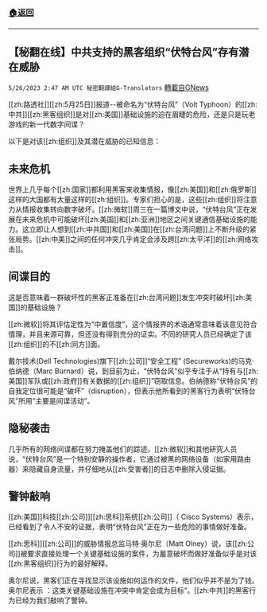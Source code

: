 ###  [:house:返回](README.md)
---


## 【秘翻在线】中共支持的黑客组织“伏特台风”存有潜在威胁
`5/26/2023 2:47 AM UTC 秘密翻譯組G-Translators` [轉載自GNews](https://gnews.org/articles/1332146)

        

[[zh:路透社]][[zh:5月25日]]报道--被命名为“伏特台风”（Volt Typhoon）的[[zh:中共]][[zh:黑客组织]]是对[[zh:美国]]基础设施的迫在眉睫的危险，还是只是玩老游戏的新一代数字间谍？

以下是对该[[zh:组织]]及其潜在威胁的已知信息：


## 未来危机

世界上几乎每个[[zh:国家]]都利用黑客来收集情报，像[[zh:美国]]和[[zh:俄罗斯]]这样的大国都有大量这样的[[zh:组织]]。专家们担心的是，这些[[zh:组织]]将注意力从情报收集转向数字破坏。[[zh:微软]]周三在一篇博文中说，“伏特台风”正在发展在未来危机中可能破坏[[zh:美国]]和[[zh:亚洲]]地区之间关键通信基础设施的能力。这立即让人想到[[zh:中共国]]和[[zh:美国]]在[[zh:台湾问题]]上不断升级的紧张局势。[[zh:中美]]之间的任何冲突几乎肯定会涉及跨[[zh:太平洋]]的[[zh:网络攻击]]。


## 间谍目的

这是否意味着一群破坏性的黑客正准备在[[zh:台湾问题]]发生冲突时破坏[[zh:美国]]的基础设施？

[[zh:微软]]将其评估定性为“中置信度”，这个情报界的术语通常意味着该意见符合情理，并且来源可靠，但还没有得到充分的证实。不同的研究人员已经确定了该[[zh:组织]]的不[[zh:同方]]面。

戴尔技术(Dell Technologies)旗下[[zh:公司]]“安全工程” (Secureworks)的马克·伯纳德（Marc Burnard）说，到目前为止，“伏特台风”似乎专注于从“持有与[[zh:美国]]军队或[[zh:政府]]有关数据的[[zh:组织]]”窃取信息。伯纳德称“伏特台风”的自我定位很可能是“破坏”（disruption），但表示他所看到的黑客行为表明“伏特台风”所用“主要是间谍活动”。


## 隐秘袭击

几乎所有的网络间谍都在努力掩盖他们的踪迹。[[zh:微软]]和其他研究人员说，“伏特台风”是一个特别安静的操作者，它通过被黑的网络设备（如家用路由器）来隐藏自身流量，并仔细地从[[zh:受害者]]的日志中删除入侵证据。


## 警钟敲响

[[zh:美国]]科技[[zh:公司]][[zh:思科]]系统[[zh:公司]]（ Cisco Systems）表示，已经看到了令人不安的证据，表明“伏特台风”正在为一些危险的事情做好准备。

[[zh:思科]][[zh:公司]]的威胁情报总监马特·奥尔尼（Matt Olney）说，该[[zh:公司]]被要求直接处理一个关键基础设施的案件，为蓄意破坏而做好准备似乎是对该[[zh:黑客组织]]行为的最好解释。

奥尔尼说，黑客们正在寻找显示该设施如何运作的文件，他们似乎并不是为了钱。奥尔尼表示 ：这类关键基础设施在冲突中肯定会成为目标”。[[zh:中共]]的黑客行为已经为我们敲响了警钟。
